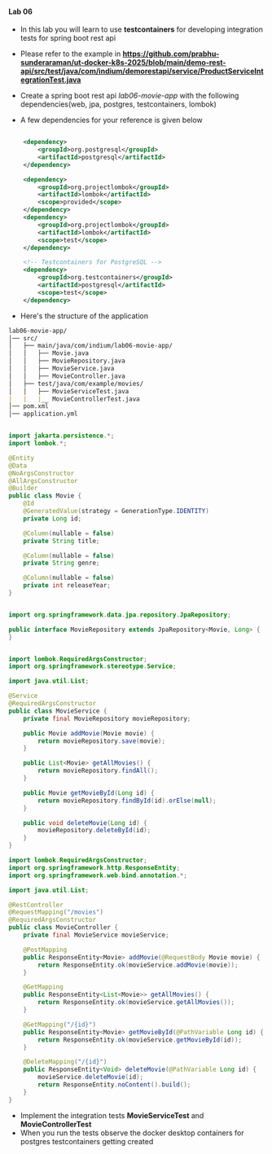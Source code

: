 #### Lab 06
* In this lab you will learn to use **testcontainers** for developing integration tests for spring boot rest api
* Please refer to the example in **https://github.com/prabhu-sunderaraman/ut-docker-k8s-2025/blob/main/demo-rest-api/src/test/java/com/indium/demorestapi/service/ProductServiceIntegrationTest.java**
* Create a spring boot rest api *lab06-movie-app* with the following dependencies(web, jpa, postgres, testcontainers, lombok)

* A few dependencies for your reference is given below

``` xml

	<dependency>
        <groupId>org.postgresql</groupId>
        <artifactId>postgresql</artifactId>
    </dependency>

    <dependency>
        <groupId>org.projectlombok</groupId>
        <artifactId>lombok</artifactId>
        <scope>provided</scope>
    </dependency>
    <dependency>
        <groupId>org.projectlombok</groupId>
        <artifactId>lombok</artifactId>
        <scope>test</scope>
    </dependency>

    <!-- Testcontainers for PostgreSQL -->
    <dependency>
        <groupId>org.testcontainers</groupId>
        <artifactId>postgresql</artifactId>
        <scope>test</scope>
    </dependency>
```

* Here's the structure of the application

```markdown
lab06-movie-app/
│── src/
│   ├── main/java/com/indium/lab06-movie-app/
│   │   ├── Movie.java
│   │   ├── MovieRepository.java
│   │   ├── MovieService.java
│   │   ├── MovieController.java
│   ├── test/java/com/example/movies/
│   │   ├── MovieServiceTest.java
|	|	|__ MovieControllerTest.java
│── pom.xml
│── application.yml

```

```java

import jakarta.persistence.*;
import lombok.*;

@Entity
@Data
@NoArgsConstructor
@AllArgsConstructor
@Builder
public class Movie {
    @Id
    @GeneratedValue(strategy = GenerationType.IDENTITY)
    private Long id;

    @Column(nullable = false)
    private String title;

    @Column(nullable = false)
    private String genre;

    @Column(nullable = false)
    private int releaseYear;
}
```


```java

import org.springframework.data.jpa.repository.JpaRepository;

public interface MovieRepository extends JpaRepository<Movie, Long> {
}
```


``` java

import lombok.RequiredArgsConstructor;
import org.springframework.stereotype.Service;

import java.util.List;

@Service
@RequiredArgsConstructor
public class MovieService {
    private final MovieRepository movieRepository;

    public Movie addMovie(Movie movie) {
        return movieRepository.save(movie);
    }

    public List<Movie> getAllMovies() {
        return movieRepository.findAll();
    }

    public Movie getMovieById(Long id) {
        return movieRepository.findById(id).orElse(null);
    }

    public void deleteMovie(Long id) {
        movieRepository.deleteById(id);
    }
}

```

``` java
import lombok.RequiredArgsConstructor;
import org.springframework.http.ResponseEntity;
import org.springframework.web.bind.annotation.*;

import java.util.List;

@RestController
@RequestMapping("/movies")
@RequiredArgsConstructor
public class MovieController {
    private final MovieService movieService;

    @PostMapping
    public ResponseEntity<Movie> addMovie(@RequestBody Movie movie) {
        return ResponseEntity.ok(movieService.addMovie(movie));
    }

    @GetMapping
    public ResponseEntity<List<Movie>> getAllMovies() {
        return ResponseEntity.ok(movieService.getAllMovies());
    }

    @GetMapping("/{id}")
    public ResponseEntity<Movie> getMovieById(@PathVariable Long id) {
        return ResponseEntity.ok(movieService.getMovieById(id));
    }

    @DeleteMapping("/{id}")
    public ResponseEntity<Void> deleteMovie(@PathVariable Long id) {
        movieService.deleteMovie(id);
        return ResponseEntity.noContent().build();
    }
}

```

* Implement the integration tests **MovieServiceTest** and **MovieControllerTest**
* When you run the tests observe the docker desktop containers for postgres testcontainers getting created